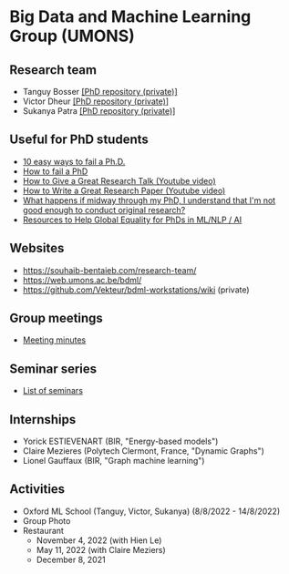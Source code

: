 # Big Data and Machine Learning Group (UMONS)

## Research team

* Tanguy Bosser [[PhD repository (private)]](https://github.com/tanguybosser/Tanguy-PhD-Management)
* Victor Dheur [[PhD repository (private)]](https://github.com/Vekteur/PhD)
* Sukanya Patra [[PhD repository (private)]](https://github.com/sukanyapatra1997/PhD) 

## Useful for PhD students
* [10 easy ways to fail a Ph.D.](https://matt.might.net/articles/ways-to-fail-a-phd/)
* [How to fail a PhD](https://robjhyndman.com/hyndsight/phdfail/)
* [How to Give a Great Research Talk (Youtube video) ](https://www.youtube.com/watch?v=sT_-owjKIbA)
* [How to Write a Great Research Paper (Youtube video) ](https://youtu.be/WP-FkUaOcOM)
* [What happens if midway through my PhD, I understand that I'm not good enough to conduct original research?](https://www.quora.com/What-happens-if-midway-through-my-PhD-I-understand-that-Im-not-good-enough-to-conduct-original-research)
* [Resources to Help Global Equality for PhDs in ML/NLP / AI](https://github.com/zhijing-jin/nlp-phd-global-equality/?utm_source=substack&utm_medium=email)


## Websites
* https://souhaib-bentaieb.com/research-team/
* https://web.umons.ac.be/bdml/
* https://github.com/Vekteur/bdml-workstations/wiki (private)

## Group meetings
- [Meeting minutes](/group-meetings)

## Seminar series
- [List of seminars](./seminars.md)

## Internships
- Yorick ESTIEVENART (BIR, "Energy-based models")
- Claire Mezieres (Polytech Clermont, France, "Dynamic Graphs")
- Lionel Gauffaux (BIR, "Graph machine learning")

## Activities

* Oxford ML School (Tanguy, Victor, Sukanya) (8/8/2022 - 14/8/2022)
* Group Photo
* Restaurant 
	- November 4, 2022 (with Hien Le)
	- May 11, 2022 (with Claire Meziers)
	- December 8, 2021
